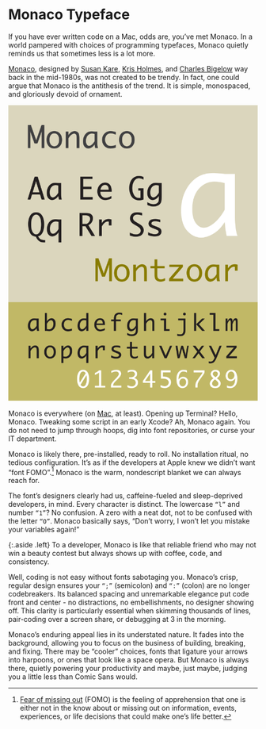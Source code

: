 # Monaco Typeface

If you have ever written code on a Mac, odds are, you’ve met Monaco. In a world pampered with choices of programming typefaces, Monaco quietly reminds us that sometimes less is a lot more. 

[Monaco](https://en.wikipedia.org/wiki/Monaco_(typeface)), designed by [Susan Kare](https://en.wikipedia.org/wiki/Susan_Kare), [Kris Holmes](https://en.wikipedia.org/wiki/Kris_Holmes), and [Charles Bigelow](https://en.wikipedia.org/wiki/Charles_Bigelow_(type_designer)) way back in the mid-1980s, was not created to be trendy. In fact, one could argue that Monaco is the antithesis of the trend. It is simple, monospaced, and gloriously devoid of ornament.

<img class="medium right" src="/static/2025/monaco-specimen.svg" alt="Monaco" loading="lazy">

Monaco is everywhere (on [Mac](https://en.wikipedia.org/wiki/Mac_(computer)), at least). Opening up Terminal? Hello, Monaco. Tweaking some script in an early Xcode? Ah, Monaco again. You do not need to jump through hoops, dig into font repositories, or curse your IT department. 

Monaco is likely there, pre-installed, ready to roll. No installation ritual, no tedious configuration. It’s as if the developers at Apple knew we didn’t want “font FOMO”.[^FOMO] Monaco is the warm, nondescript blanket we can always reach for. 

The font’s designers clearly had us, caffeine-fueled and sleep-deprived developers, in mind. Every character is distinct. The lowercase `“l”` and number `“1”`? No confusion. A zero with a neat dot, not to be confused with the letter `“O”`. Monaco basically says, “Don’t worry, I won’t let you mistake your variables again!” 

{:.aside .left}
To a developer, Monaco is like that reliable friend who may not win a beauty contest but always shows up with coffee, code, and consistency.

Well, coding is not easy without fonts sabotaging you. Monaco’s crisp, regular design ensures your `“;”` (semicolon) and `“:”` (colon) are no longer codebreakers. Its balanced spacing and unremarkable elegance put code front and center - no distractions, no embellishments, no designer showing off. This clarity is particularly essential when skimming thousands of lines, pair-coding over a screen share, or debugging at 3 in the morning.

Monaco’s enduring appeal lies in its understated nature. It fades into the background, allowing you to focus on the business of building, breaking, and fixing. There may be “cooler” choices, fonts that ligature your arrows into harpoons, or ones that look like a space opera. But Monaco is always there, quietly powering your productivity and maybe, just maybe, judging you a little less than Comic Sans would.

[^FOMO]: [Fear of missing out](https://en.wikipedia.org/wiki/Fear_of_missing_out) (FOMO) is the feeling of apprehension that one is either not in the know about or missing out on information, events, experiences, or life decisions that could make one’s life better.